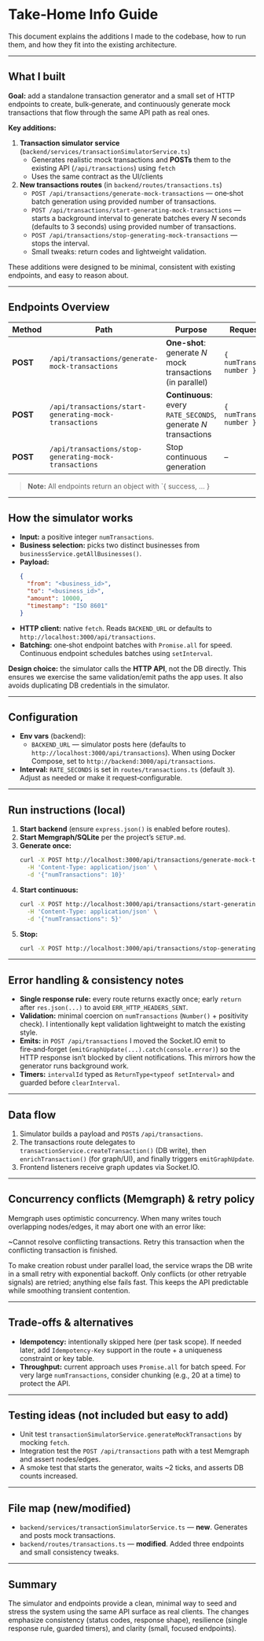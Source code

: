 # Take‑Home Info Guide

This document explains the additions I made to the codebase, how to run them, and how they fit into the existing architecture.

---

## What I built

**Goal:** add a standalone transaction generator and a small set of HTTP endpoints to create, bulk‑generate, and continuously generate mock transactions that flow through the same API path as real ones.

**Key additions:**

1. **Transaction simulator service** (`backend/services/transactionSimulatorService.ts`)
   - Generates realistic mock transactions and **POSTs** them to the existing API (`/api/transactions`) using `fetch`
   - Uses the same contract as the UI/clients
2. **New transactions routes** (in `backend/routes/transactions.ts`)
   - `POST /api/transactions/generate-mock-transactions` — one‑shot batch generation using provided number of transactions.
   - `POST /api/transactions/start-generating-mock-transactions` — starts a background interval to generate batches every _N_ seconds (defaults to 3 seconds) using provided number of transactions.
   - `POST /api/transactions/stop-generating-mock-transactions` — stops the interval.
   - Small tweaks: return codes and lightweight validation.

These additions were designed to be minimal, consistent with existing endpoints, and easy to reason about.

---

## Endpoints Overview

| Method | Path | Purpose | Request Body | Response |
| ------ | --------------------------------------------- | ---------------------------------------------------- | ------------------------------- | ----------------------------------------------------------- |
| **POST** | `/api/transactions/generate-mock-transactions` | **One-shot**: generate _N_ mock transactions (in parallel) | `{ numTransactions: number }` | `201 { success, data: Transaction[] }` |
| **POST** | `/api/transactions/start-generating-mock-transactions` | **Continuous**: every `RATE_SECONDS`, generate _N_ transactions | `{ numTransactions: number }` | `201 { success, message, intervalSeconds, numTransactions }` |
| **POST** | `/api/transactions/stop-generating-mock-transactions` | Stop continuous generation | – | `200 { success, message }` |

> **Note:** All endpoints return an object with `{ success, ... }


---

## How the simulator works

- **Input:** a positive integer `numTransactions`.
- **Business selection:** picks two distinct businesses from `businessService.getAllBusinesses()`.
- **Payload:**
  ```json
  {
    "from": "<business_id>",
    "to": "<business_id>",
    "amount": 10000,
    "timestamp": "ISO 8601"
  }
  ```
- **HTTP client:** native `fetch`. Reads `BACKEND_URL` or defaults to `http://localhost:3000/api/transactions`.
- **Batching:** one‑shot endpoint batches with `Promise.all` for speed. Continuous endpoint schedules batches using `setInterval`.

**Design choice:** the simulator calls the **HTTP API**, not the DB directly. This ensures we exercise the same validation/emit paths the app uses. It also avoids duplicating DB credentials in the simulator.

---

## Configuration

- **Env vars** (backend):
  - `BACKEND_URL` — simulator posts here (defaults to `http://localhost:3000/api/transactions`). When using Docker Compose, set to `http://backend:3000/api/transactions`.
- **Interval:** `RATE_SECONDS` is set in `routes/transactions.ts` (default `3`). Adjust as needed or make it request‑configurable.

---

## Run instructions (local)

1. **Start backend** (ensure `express.json()` is enabled before routes).
2. **Start Memgraph/SQLite** per the project’s `SETUP.md`.
3. **Generate once:**
   ```bash
   curl -X POST http://localhost:3000/api/transactions/generate-mock-transactions \
     -H 'Content-Type: application/json' \
     -d '{"numTransactions": 10}'
   ```
4. **Start continuous:**
   ```bash
   curl -X POST http://localhost:3000/api/transactions/start-generating-mock-transactions \
     -H 'Content-Type: application/json' \
     -d '{"numTransactions": 5}'
   ```
5. **Stop:**
   ```bash
   curl -X POST http://localhost:3000/api/transactions/stop-generating-mock-transactions
   ```

---

## Error handling & consistency notes

- **Single response rule:** every route returns exactly once; early `return` after `res.json(...)` to avoid `ERR_HTTP_HEADERS_SENT`.
- **Validation:** minimal coercion on `numTransactions` (`Number()` + positivity check). I intentionally kept validation lightweight to match the existing style.
- **Emits:** in `POST /api/transactions` I moved the Socket.IO emit to fire‑and‑forget (`emitGraphUpdate(...).catch(console.error)`) so the HTTP response isn’t blocked by client notifications. This mirrors how the generator runs background work.
- **Timers:** `intervalId` typed as `ReturnType<typeof setInterval>` and guarded before `clearInterval`.

---

## Data flow

1. Simulator builds a payload and `POST`s `/api/transactions`.
2. The transactions route delegates to `transactionService.createTransaction()` (DB write), then `enrichTransaction()` (for graph/UI), and finally triggers `emitGraphUpdate`.
3. Frontend listeners receive graph updates via Socket.IO.

---

## Concurrency conflicts (Memgraph) & retry policy

Memgraph uses optimistic concurrency. When many writes touch overlapping nodes/edges, it may abort one with an error like:

~Cannot resolve conflicting transactions. Retry this transaction when the conflicting transaction is finished.

To make creation robust under parallel load, the service wraps the DB write in a small retry with exponential backoff. Only conflicts (or other retryable signals) are retried; anything else fails fast. This keeps the API predictable while smoothing transient contention.

---

## Trade‑offs & alternatives

- **Idempotency:** intentionally skipped here (per task scope). If needed later, add `Idempotency-Key` support in the route + a uniqueness constraint or key table.
- **Throughput:** current approach uses `Promise.all` for batch speed. For very large `numTransactions`, consider chunking (e.g., 20 at a time) to protect the API.

---

## Testing ideas (not included but easy to add)

- Unit test `transactionSimulatorService.generateMockTransactions` by mocking `fetch`.
- Integration test the `POST /api/transactions` path with a test Memgraph and assert nodes/edges.
- A smoke test that starts the generator, waits ~2 ticks, and asserts DB counts increased.

---

## File map (new/modified)

- `backend/services/transactionSimulatorService.ts` — **new**. Generates and posts mock transactions.
- `backend/routes/transactions.ts` — **modified**. Added three endpoints and small consistency tweaks.

---

## Summary

The simulator and endpoints provide a clean, minimal way to seed and stress the system using the same API surface as real clients. The changes emphasize consistency (status codes, response shape), resilience (single response rule, guarded timers), and clarity (small, focused endpoints).
